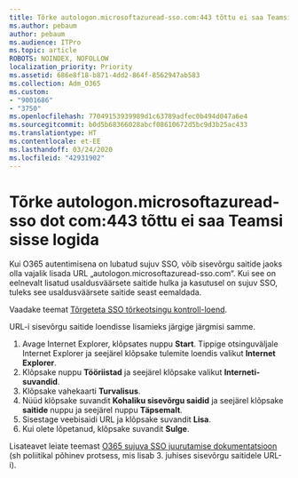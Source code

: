 ```yaml
---
title: Tõrke autologon.microsoftazuread-sso.com:443 tõttu ei saa Teamsi sisse logida
ms.author: pebaum
author: pebaum
ms.audience: ITPro
ms.topic: article
ROBOTS: NOINDEX, NOFOLLOW
localization_priority: Priority
ms.assetid: 686e8f18-b871-4dd2-864f-8562947ab583
ms.collection: Adm_O365
ms.custom:
- "9001686"
- "3750"
ms.openlocfilehash: 77049153939989d1c63789adfec0b494d047a6e4
ms.sourcegitcommit: b0d5b68366028abcf08610672d5bc9d3b25ac433
ms.translationtype: HT
ms.contentlocale: et-EE
ms.lasthandoff: 03/24/2020
ms.locfileid: "42931902"
---
```

# <a name="unable-to-log-into-teams-due-to-error-autologonmicrosoftazuread-sso-dot-com443"></a>Tõrke autologon.microsoftazuread-sso dot com:443 tõttu ei saa Teamsi sisse logida

Kui O365 autentimisena on lubatud sujuv SSO, võib sisevõrgu saitide jaoks olla vajalik lisada URL „autologon.microsoftazuread-sso.com“.  Kui see on eelnevalt lisatud usaldusväärsete saitide hulka ja kasutusel on sujuv SSO, tuleks see usaldusväärsete saitide seast eemaldada.

Vaadake teemat [Tõrgeteta SSO tõrkeotsingu kontroll-loend](https://docs.microsoft.com/azure/active-directory/hybrid/tshoot-connect-sso#troubleshooting-checklist).

URL-i sisevõrgu saitide loendisse lisamieks järgige järgmisi samme.

1. Avage Internet Explorer, klõpsates nuppu **Start**. Tippige otsinguväljale Internet Explorer ja seejärel klõpsake tulemite loendis valikut **Internet Explorer**.
2. Klõpsake nuppu **Tööriistad** ja seejärel klõpsake valikut **Interneti-suvandid**.
3. Klõpsake vahekaarti **Turvalisus**.
4. Nüüd klõpsake suvandit **Kohaliku sisevõrgu saidid** ja seejärel klõpsake **saitide** nuppu ja seejärel nuppu **Täpsemalt**.
5. Sisestage veebisaidi URL ja klõpsake suvandit **Lisa**.
6. Kui olete lõpetanud, klõpsake suvandit **Sulge**.

Lisateavet leiate teemast [O365 sujuva SSO juurutamise dokumentatsioon](https://docs.microsoft.com/azure/active-directory/hybrid/how-to-connect-sso-quick-start) (sh poliitikal põhinev protsess, mis lisab 3. juhises sisevõrgu saitidele URL-i).
